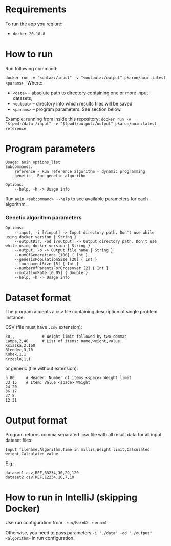 # Requirements

To run the app you reqiure:
* `docker 20.10.8`

# How to run

Run following command:

`docker run -v "<data>:/input" -v "<output>:/output" pkaron/aoin:latest <params>
`
Where:
* `<data>` – absolute path to directory containing one or more input datasets,
* `<output>` – directory into which results files will be saved
* `<params>` – program parameters. See section below.

Example: running from inside this repository: `docker run -v "$(pwd)/data:/input" -v "$(pwd)/output:/output" pkaron/aoin:latest reference`

# Program parameters

```
Usage: aoin options_list
Subcommands: 
    reference - Run reference algorithm - dynamic programming
    genetic - Run genetic algorithm

Options: 
    --help, -h -> Usage info 
```

Run `aoin <subcommand> --help` to see available parameters for each algorithm.

### Genetic algorithm parameters

```text
Options: 
    --input, -i [/input] -> Input directory path. Don't use while using docker version { String }
    --outputDir, -od [/output] -> Output directory path. Don't use while using docker version { String }
    --output, -o -> Output file name { String }
    --numOfGenerations [100] { Int }
    --genesisPopulationSize [20] { Int }
    --tournamentSize [5] { Int }
    --numberOfParentsForCrossover [2] { Int }
    --mutationRate [0.05] { Double }
    --help, -h -> Usage info 
```

# Dataset format

The program accepts a csv file containing description of single problem instance:

CSV (file must have `.csv` extension):
```text
30,,            # Weight limit followed by two commas
Lampa,2,40      # List of items: name,weight,value
Ksiazka,2,160
Blender,3,70
Kubek,1,1
Krzeslo,1,1
```

or generic (file without extension):
```text
5 80     # Header: Number of items <space> Weight limit
33 15    # Item: Value <space> Weight
24 20
36 17
37 8
12 31
```

# Output format

Program returns comma separated .csv file with all result data for all input dataset files:
```text
Input filename,Algorithm,Time in millis,Weight limit,Calculated weight,Calculated value
```

E.g.:
```text
dataset1.csv,REF,63234,30,29,120
dataset2.csv,REF,12234,10,7,10
```

# How to run in IntelliJ (skipping Docker)

Use run configuration from `.run/MainKt.run.xml`.

Otherwise, you need to pass parameters `-i "./data" -od "./output" <algorithm>` in run configuration.
